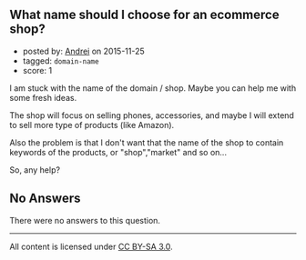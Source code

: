## What name should I choose for an ecommerce shop?

- posted by: [Andrei](https://stackexchange.com/users/3558893/andrei) on 2015-11-25
- tagged: `domain-name`
- score: 1

I am stuck with the name of the domain / shop. Maybe you can help me with some fresh ideas.

The shop will focus on selling phones, accessories, and maybe I will extend to sell more type of products (like Amazon).

Also the problem is that I don't want that the name of the shop to contain keywords of the products, or "shop","market" and so on...

So, any help? 


## No Answers

There were no answers to this question.


---

All content is licensed under [CC BY-SA 3.0](https://creativecommons.org/licenses/by-sa/3.0/).

